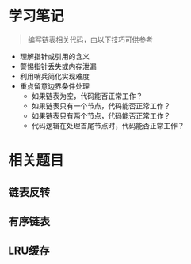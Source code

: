 # 学习笔记
> 编写链表相关代码，由以下技巧可供参考

- 理解指针或引用的含义
- 警惕指针丢失或内存泄漏
- 利用哨兵简化实现难度
- 重点留意边界条件处理
  - 如果链表为空，代码能否正常工作？
  - 如果链表只有一个节点，代码能否正常工作？
  - 如果链表只有两个节点，代码能否正常工作？
  - 代码逻辑在处理首尾节点时，代码能否正常工作？
# 相关题目
## 链表反转
## 有序链表
## LRU缓存